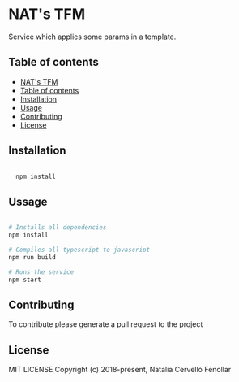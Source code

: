 # NAT's TFM

Service which applies some params in a template.

## Table of contents

* [NAT's TFM](#NAT's-TFM)
* [Table of contents](#table-of-contents)
* [Installation](#installation)
* [Usage](#usage)
* [Contributing](#contributing)
* [License](#license)

## Installation

```bash

  npm install

```

## Ussage

```bash

# Installs all dependencies
npm install

# Compiles all typescript to javascript
npm run build

# Runs the service
npm start

```

## Contributing

To contribute please generate a pull request to the project

## License

MIT LICENSE Copyright (c) 2018-present, Natalia Cervelló Fenollar